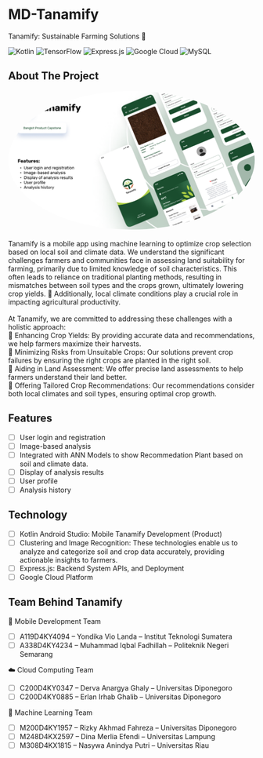 # MD-Tanamify
Tanamify: Sustainable Farming Solutions 🌱

![Kotlin](https://img.shields.io/badge/kotlin-%237F52FF.svg?style=for-the-badge&logo=kotlin&logoColor=white) ![TensorFlow](https://img.shields.io/badge/TensorFlow-%23FF6F00.svg?style=for-the-badge&logo=TensorFlow&logoColor=white) ![Express.js](https://img.shields.io/badge/express.js-%23404d59.svg?style=for-the-badge&logo=express&logoColor=%2361DAFB) ![Google Cloud](https://img.shields.io/badge/GoogleCloud-%234285F4.svg?style=for-the-badge&logo=google-cloud&logoColor=white) ![MySQL](https://img.shields.io/badge/mysql-4479A1.svg?style=for-the-badge&logo=mysql&logoColor=white)

## About The Project

<div align="center">
  <img src="./Tanamify-Preview.png" alt="Tanamify" width="auto" height="auto"  style="border-radius:50%">    
</div>
<br />
Tanamify is a mobile app using machine learning to optimize crop selection based on local soil and climate data.
We understand the significant challenges farmers and communities face in assessing land suitability for farming, primarily due to limited knowledge of soil characteristics. This often leads to reliance on traditional planting methods, resulting in mismatches between soil types and the crops grown, ultimately lowering crop yields. 🌾 Additionally, local climate conditions play a crucial role in impacting agricultural productivity.
<br /><br />
At Tanamify, we are committed to addressing these challenges with a holistic approach: <br />
🌟 Enhancing Crop Yields: By providing accurate data and recommendations, we help farmers maximize their harvests. <br />
🌟 Minimizing Risks from Unsuitable Crops: Our solutions prevent crop failures by ensuring the right crops are planted in the right soil. <br />
🌟 Aiding in Land Assessment: We offer precise land assessments to help farmers understand their land better. <br />
🌟 Offering Tailored Crop Recommendations: Our recommendations consider both local climates and soil types, ensuring optimal crop growth. <br />


## Features

- [ ] User login and registration
- [ ] Image-based analysis
- [ ] Integrated with ANN Models to show Recommedation Plant based on soil and climate data.
- [ ] Display of analysis results
- [ ] User profile
- [ ] Analysis history

## Technology
- [ ] Kotlin Android Studio: Mobile Tanamify Development (Product)
- [ ] Clustering and Image Recognition: These technologies enable us to analyze and categorize soil and crop data accurately, providing actionable insights to farmers.
- [ ] Express.js: Backend System APIs, and Deployment
- [ ] Google Cloud Platform

## Team Behind Tanamify

📱 Mobile Development Team <br />
- [ ] A119D4KY4094 – Yondika Vio Landa – Institut Teknologi Sumatera
- [ ] A338D4KY4234 – Muhammad Iqbal Fadhillah – Politeknik Negeri Semarang

☁️ Cloud Computing Team <br />
- [ ] C200D4KY0347 – Derva Anargya Ghaly – Universitas Diponegoro
- [ ] C200D4KY0885 – Erlan Irhab Ghalib – Universitas Diponegoro

🧠 Machine Learning Team <br />
- [ ] M200D4KY1957 – Rizky Akhmad Fahreza – Universitas Diponegoro
- [ ] M248D4KX2597 – Dina Merlia Efendi – Universitas Lampung
- [ ] M308D4KX1815 – Nasywa Anindya Putri – Universitas Riau
